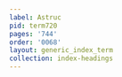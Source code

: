 ```yaml
---
label: Astruc
pid: term720
pages: '744'
order: '0068'
layout: generic_index_term
collection: index-headings
---
```

